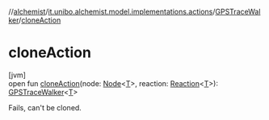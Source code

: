 //[alchemist](../../../index.md)/[it.unibo.alchemist.model.implementations.actions](../index.md)/[GPSTraceWalker](index.md)/[cloneAction](clone-action.md)

# cloneAction

[jvm]\
open fun [cloneAction](clone-action.md)(node: [Node](../../it.unibo.alchemist.model.interfaces/-node/index.md)<[T](../../it.unibo.alchemist.model.implementations.movestrategies.target/-follow-target-on-map/index.md)>, reaction: [Reaction](../../it.unibo.alchemist.model.interfaces/-reaction/index.md)<[T](../../it.unibo.alchemist.model.implementations.movestrategies.target/-follow-target-on-map/index.md)>): [GPSTraceWalker](index.md)<[T](../../it.unibo.alchemist.model.implementations.movestrategies.target/-follow-target-on-map/index.md)>

Fails, can't be cloned.
